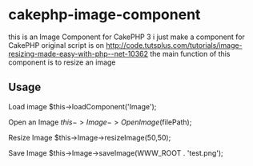 # cakephp-image-component 
this is an Image Component for CakePHP 3
i just make a component for CakePHP original script is on http://code.tutsplus.com/tutorials/image-resizing-made-easy-with-php--net-10362
the main function of this component is to resize an image

## Usage 
Load image
$this->loadComponent('Image');

Open an Image
$this->Image->OpenImage($filePath);

Resize Image
$this->Image->resizeImage(50,50);

Save Image
$this->Image->saveImage(WWW_ROOT . 'test.png');
